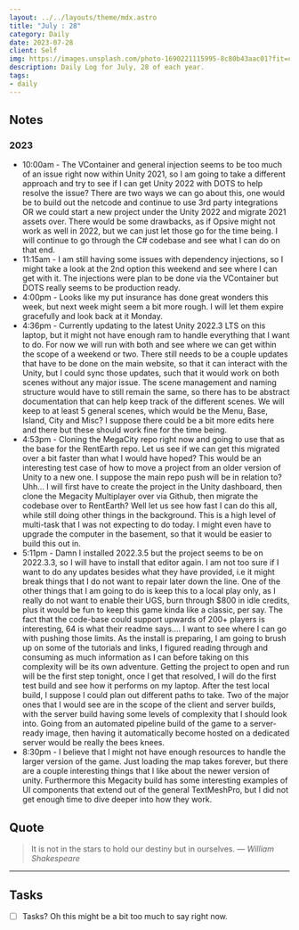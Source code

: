 ```yaml
---
layout: ../../layouts/theme/mdx.astro
title: "July : 28"
category: Daily
date: 2023-07-28
client: Self
img: https://images.unsplash.com/photo-1690221115995-8c80b43aac01?fit=crop&q=85&w=1400&h=700
description: Daily Log for July, 28 of each year.
tags:
- daily
---
```


## Notes
### 2023
- 10:00am - The VContainer and general injection seems to be too much of an issue right now within Unity 2021, so I am going to take a different approach and try to see if I can get Unity 2022 with DOTS to help resolve the issue? There are two ways we can go about this, one would be to build out the netcode and continue to use 3rd party integrations OR we could start a new project under the Unity 2022 and migrate 2021 assets over. There would be some drawbacks, as if Opsive might not work as well in 2022, but we can just let those go for the time being. I will continue to go through the C# codebase and see what I can do on that end.
- 11:15am - I am still having some issues with dependency injections, so I might take a look at the 2nd option this weekend and see where I can get with it.  The injections were plan to be done via the VContainer but DOTS really seems to be production ready.
- 4:00pm - Looks like my put insurance has done great wonders this week, but next week might seem a bit more rough. I will let them expire gracefully and look back at it Monday.
- 4:36pm - Currently updating to the latest Unity 2022.3 LTS on this laptop, but it might not have enough ram to handle everything that I want to do. For now we will run with both and see where we can get within the scope of a weekend or two. There still needs to be a couple updates that have to be done on the main website, so that it can interact with the Unity, but I could sync those updates, such that it would work on both scenes without any major issue. The scene management and naming structure would have to still remain the same, so there has to be abstract documentation that can help keep track of the different scenes. We will keep to at least 5 general scenes, which would be the Menu, Base, Island, City and Misc? I suppose there could be a bit more edits here and there but these should work fine for the time being. 
- 4:53pm - Cloning the MegaCity repo right now and going to use that as the base for the RentEarth repo. Let us see if we can get this migrated over a bit faster than what I would have hoped? This would be an interesting test case of how to move a project from an older version of Unity to a new one. I suppose the main repo push will be in relation to? Uhh... I will first have to create the project in the Unity dashboard, then clone the Megacity Multiplayer over via Github, then migrate the codebase over to RentEarth? Well let us see how fast I can do this all, while still doing other things in the background. This is a high level of multi-task that I was not expecting to do today. I might even have to upgrade the computer in the basement, so that it would be easier to build this out in. 
- 5:11pm - Damn I installed 2022.3.5 but the project seems to be on 2022.3.3, so I will have to install that editor again. I am not too sure if I want to do any updates besides what they have provided, i.e it might break things that I do not want to repair later down the line. One of the other things that I am going to do is keep this to a local play only, as I really do not want to enable their UGS, burn through $800 in idle credits, plus it would be fun to keep this game kinda like a classic, per say. The fact that the code-base could support upwards of 200+ players is interesting, 64 is what their readme says.... I want to see where I can go with pushing those limits. As the install is preparing, I am going to brush up on some of the tutorials and links, I figured reading through and consuming as much information as I can before taking on this complexity will be its own adventure. Getting the project to open and run will be the first step tonight, once I get that resolved, I will do the first test build and see how it performs on my laptop. After the test local build, I suppose I could plan out different paths to take. Two of the major ones that I would see are in the scope of the client and server builds, with the server build having some levels of complexity that I should look into. Going from an automated pipeline build of the game to a server-ready image, then having it automatically become hosted on a dedicated server would be really the bees knees.
- 8:30pm - I believe that I might not have enough resources to handle the larger version of the game. Just loading the map takes forever, but there are a couple interesting things that I like about the newer version of unity. Furthermore this Megacity build has some interesting examples of UI components that extend out of the general TextMeshPro, but I did not get enough time to dive deeper into how they work. 

## Quote

> It is not in the stars to hold our destiny but in ourselves.
> — <cite>William Shakespeare</cite>

---

## Tasks

- [ ] Tasks? Oh this might be a bit too much to say right now.